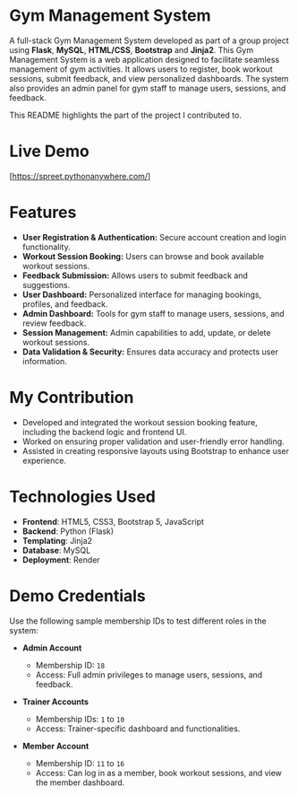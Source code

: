 # Gym Management System
A full-stack Gym Management System developed as part of a group project using **Flask**, **MySQL**, **HTML/CSS**, **Bootstrap** and **Jinja2**. This Gym Management System is a web application designed to facilitate seamless management of gym activities. It allows users to register, book workout sessions, submit feedback, and view personalized dashboards. The system also provides an admin panel for gym staff to manage users, sessions, and feedback.

This README highlights the part of the project I contributed to.


# Live Demo
[https://spreet.pythonanywhere.com/]

# Features

- **User Registration & Authentication:** Secure account creation and login functionality.
- **Workout Session Booking:** Users can browse and book available workout sessions.
- **Feedback Submission:** Allows users to submit feedback and suggestions.
- **User Dashboard:** Personalized interface for managing bookings, profiles, and feedback.
- **Admin Dashboard:** Tools for gym staff to manage users, sessions, and review feedback.
- **Session Management:** Admin capabilities to add, update, or delete workout sessions.
- **Data Validation & Security:** Ensures data accuracy and protects user information.

# My Contribution

- Developed and integrated the workout session booking feature, including the backend logic and frontend UI.
- Worked on ensuring proper validation and user-friendly error handling.
- Assisted in creating responsive layouts using Bootstrap to enhance user experience.

# Technologies Used

- **Frontend**: HTML5, CSS3, Bootstrap 5, JavaScript
- **Backend**: Python (Flask)
- **Templating**: Jinja2
- **Database**: MySQL
- **Deployment**: Render

# Demo Credentials

Use the following sample membership IDs to test different roles in the system:

- **Admin Account**
  - Membership ID: `18`
  - Access: Full admin privileges to manage users, sessions, and feedback.

- **Trainer Accounts**
  - Membership IDs: `1` to `10`
  - Access: Trainer-specific dashboard and functionalities.

- **Member Account**
  - Membership ID: `11` to `16`
  - Access: Can log in as a member, book workout sessions, and view the member dashboard.







